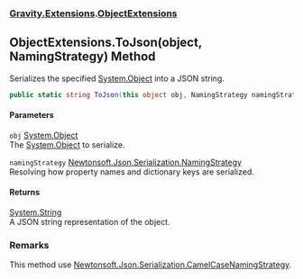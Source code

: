 ### [Gravity.Extensions](./Gravity-Extensions.md 'Gravity.Extensions').[ObjectExtensions](./Gravity-Extensions-ObjectExtensions.md 'Gravity.Extensions.ObjectExtensions')
## ObjectExtensions.ToJson(object, NamingStrategy) Method
Serializes the specified [System.Object](https://docs.microsoft.com/en-us/dotnet/api/System.Object 'System.Object') into a JSON string.  
```csharp
public static string ToJson(this object obj, NamingStrategy namingStrategy);
```
#### Parameters
<a name='Gravity-Extensions-ObjectExtensions-ToJson(object_NamingStrategy)-obj'></a>
`obj` [System.Object](https://docs.microsoft.com/en-us/dotnet/api/System.Object 'System.Object')  
The [System.Object](https://docs.microsoft.com/en-us/dotnet/api/System.Object 'System.Object') to serialize.  
  
<a name='Gravity-Extensions-ObjectExtensions-ToJson(object_NamingStrategy)-namingStrategy'></a>
`namingStrategy` [Newtonsoft.Json.Serialization.NamingStrategy](https://docs.microsoft.com/en-us/dotnet/api/Newtonsoft.Json.Serialization.NamingStrategy 'Newtonsoft.Json.Serialization.NamingStrategy')  
Resolving how property names and dictionary keys are serialized.  
  
#### Returns
[System.String](https://docs.microsoft.com/en-us/dotnet/api/System.String 'System.String')  
A JSON string representation of the object.  
### Remarks
This method use [Newtonsoft.Json.Serialization.CamelCaseNamingStrategy](https://docs.microsoft.com/en-us/dotnet/api/Newtonsoft.Json.Serialization.CamelCaseNamingStrategy 'Newtonsoft.Json.Serialization.CamelCaseNamingStrategy').  
